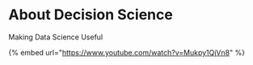 # About Decision Science

Making Data Science Useful

{% embed url="https://www.youtube.com/watch?v=Mukpy1QjVn8" %}
